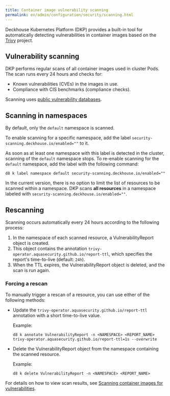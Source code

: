 ```yaml
---
title: Container image vulnerability scanning
permalink: en/admin/configuration/security/scanning.html
---
```


Deckhouse Kubernetes Platform (DKP) provides a built-in tool for automatically detecting vulnerabilities
in container images based on the [Trivy](https://github.com/aquasecurity/trivy) project.

## Vulnerability scanning

DKP performs regular scans of all container images used in cluster Pods.
The scan runs every 24 hours and checks for:

- Known vulnerabilities (CVEs) in the images in use.
- Compliance with CIS benchmarks (compliance checks).

Scanning uses [public vulnerability databases](https://github.com/aquasecurity/trivy-db/tree/main/pkg/vulnsrc).

## Scanning in namespaces

By default, only the `default` namespace is scanned.

To enable scanning for a specific namespace, add the label `security-scanning.deckhouse.io/enabled=""` to it.

As soon as at least one namespace with this label is detected in the cluster, scanning of the `default` namespace stops.
To re-enable scanning for the `default` namespace, add the label with the following command:

```shell
d8 k label namespace default security-scanning.deckhouse.io/enabled=""
```

In the current version, there is no option to limit the list of resources to be scanned within a namespace.
DKP scans **all resources** in a namespace labeled with `security-scanning.deckhouse.io/enabled=""`.

## Rescanning

Scanning occurs automatically every 24 hours according to the following process:

1. In the namespace of each scanned resource, a VulnerabilityReport object is created.
1. This object contains the annotation `trivy-operator.aquasecurity.github.io/report-ttl`,
   which specifies the report's time-to-live (default: `24h`).
1. When the TTL expires, the VulnerabilityReport object is deleted, and the scan is run again.

### Forcing a rescan

To manually trigger a rescan of a resource, you can use either of the following methods:

- Update the `trivy-operator.aquasecurity.github.io/report-ttl` annotation with a short time-to-live value.

  Example:

  ```shell
  d8 k annotate VulnerabilityReport -n <NAMESPACE> <REPORT_NAME> trivy-operator.aquasecurity.github.io/report-ttl=1s --overwrite
  ```

- Delete the VulnerabilityReport object from the namespace containing the scanned resource.

  Example:

  ```shell
  d8 k delete VulnerabilityReport -n <NAMESPACE> <REPORT_NAME>
  ```

For details on how to view scan results, see [Scanning container images for vulnerabilities](../../../user/security/scanning.html).
